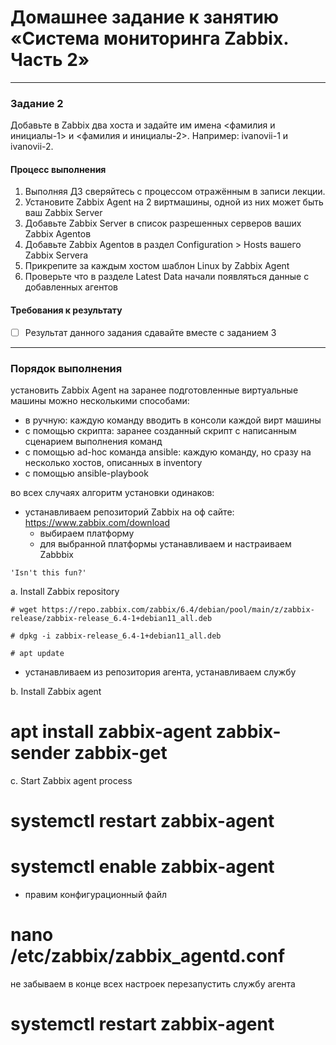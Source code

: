 # Домашнее задание к занятию «Система мониторинга Zabbix. Часть 2»

 ---

### Задание 2
Добавьте в Zabbix два хоста и задайте им имена <фамилия и инициалы-1> и <фамилия и инициалы-2>. Например: ivanovii-1 и ivanovii-2.

#### Процесс выполнения
1. Выполняя ДЗ сверяйтесь с процессом отражённым в записи лекции.
2. Установите Zabbix Agent на 2 виртмашины, одной из них может быть ваш Zabbix Server
3. Добавьте Zabbix Server в список разрешенных серверов ваших Zabbix Agentов
4. Добавьте Zabbix Agentов в раздел Configuration > Hosts вашего Zabbix Servera
5. Прикрепите за каждым хостом шаблон Linux by Zabbix Agent
6. Проверьте что в разделе Latest Data начали появляться данные с добавленных агентов

#### Требования к результату
- [ ] Результат данного задания сдавайте вместе с заданием 3

 ---

### Порядок выполнения

установить Zabbix Agent на заранее подготовленные виртуальные машины можно несколькими способами:

- в ручную: каждую команду вводить в консоли каждой вирт машины
- с помощью скрипта: заранее созданный скрипт с написанным сценарием выполнения команд
- с помощью ad-hoc команда ansible: каждую команду, но сразу на несколько хостов, описанных в inventory
- с помощью ansible-playbook

во всех случаях алгоритм установки одинаков:
- устанавливаем репозиторий Zabbix
  на оф сайте: https://www.zabbix.com/download
  - выбираем платформу
  - для выбранной платформы устанавливаем и настраиваем Zabbbix

`'Isn't this fun?'`

a. Install Zabbix repository

`# wget https://repo.zabbix.com/zabbix/6.4/debian/pool/main/z/zabbix-release/zabbix-release_6.4-1+debian11_all.deb`

`# dpkg -i zabbix-release_6.4-1+debian11_all.deb`

`# apt update`

- устанавливаем из репозитория агента, устанавливаем службу

b. Install Zabbix agent
# apt install zabbix-agent zabbix-sender zabbix-get

c. Start Zabbix agent process
# systemctl restart zabbix-agent
# systemctl enable zabbix-agent

- правим конфигурационный файл
# nano /etc/zabbix/zabbix_agentd.conf

не забываем в конце всех настроек перезапустить службу агента
# systemctl restart zabbix-agent

